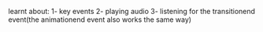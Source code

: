 learnt about: 
1- key events
2- playing audio
3- listening for the transitionend event(the animationend event also works the same way)
